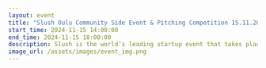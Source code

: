 ```yaml
---
layout: event
title: "Slush Oulu Community Side Event & Pitching Competition 15.11.2024"
start_time: 2024-11-15 14:00:00
end_time: 2024-11-15 18:00:00
description: Slush is the world’s leading startup event that takes place in Helsinki every year, bringing together top startups and world-class investors. This year’s…
image_url: /assets/images/event_img.png
---
```



